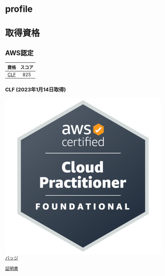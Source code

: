 # profile

# 取得資格

## AWS認定

| 資格 | スコア |
| :---: | :---: |
| [CLF](#clf-2023年1月14日取得) |  825 |

### CLF (2023年1月14日取得)
![image](https://github.com/Shintaro-Abe/Shintaro-Abe/blob/a4c138a7305bff0f51f429c5fc3fda83d58f5251/aws-certified-cloud-practitioner.png)   [バッジ](https://www.credly.com/badges/dff9dcb0-4448-4827-bb3b-3d11e9730721/public_url)

[証明書](https://github.com/Shintaro-Abe/Shintaro-Abe/blob/923965fbb50e06533e9a767b3a2f9fa5f450abc6/AWS%20Certified%20Cloud%20Practitioner%20certificate.pdf)
